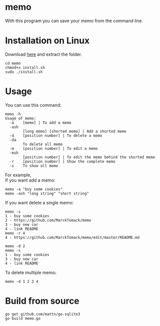 # memo

With this program you can save your memo from the command line.

# Installation on Linux

Download <a href="https://marcktomack.pythonanywhere.com/download/memo-gnu-linux-x86_64.tar.gz">here</a> and extract the folder.

```
cd memo
chmod+x install.sh
sudo ./install.sh
```

# Usage

You can use this command:
```
memo -h
Usage of memo:
  -a	[memo] | To add a memo
  -ash
    	[long memo] [shorted memo] | Add a shorted memo
  -d	[position number] | To delete a memo
  -da
    	To delete all memo
  -m	[position number] | To edit a memo
  -msh
    	[position number] | To edit the memo behind the shorted memo
  -r	[position number] | Show the complete memo
  -s	To show all memo
```

For example,<br>
If you want add a memo:
```
memo -a "buy some cookies"
memo -ash "long string" "short string"
```
If you want delete a single memo:
```
memo -s
1 - buy some cookies
2 - https://github.com/MarckTomack/memo
3 - buy new car
4 - link README
memo -r 4
4 - https://github.com/MarckTomack/memo/edit/master/README.md

memo -d 2
memo -s
1 - buy some cookies
3 - buy new car
4 - link README
```

To delete multiple memo:
```
memo -d 1 2 3 4
```

# Build from source
```
go get github.com/mattn/go-sqlite3
go build memo.go
```
